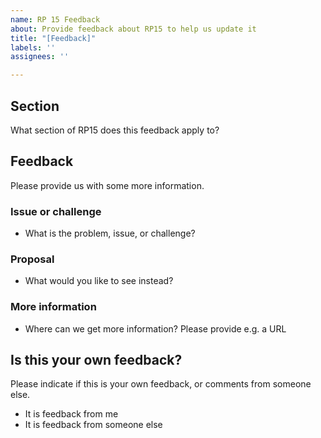 ```yaml
---
name: RP 15 Feedback
about: Provide feedback about RP15 to help us update it
title: "[Feedback]"
labels: ''
assignees: ''

---
```


## Section ##
What section of RP15 does this feedback apply to?

## Feedback ##
Please provide us with some more information.
### Issue or challenge ###
- What is the problem, issue, or challenge?
### Proposal ###
- What would you like to see instead?
### More information ###
- Where can we get more information? Please provide e.g. a URL

## Is this your own feedback? ##
Please indicate if this is your own feedback, or comments from someone else.
- It is feedback from me
- It is feedback from someone else
